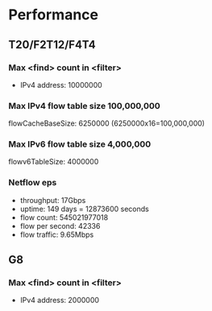 # Performance
## T20/F2T12/F4T4
### Max \<find\> count in \<filter\>
- IPv4 address: 10000000

### Max IPv4 flow table size 100,000,000
flowCacheBaseSize: 6250000 (6250000x16=100,000,000)

### Max IPv6 flow table size 4,000,000
flowv6TableSize: 4000000

### Netflow eps
- throughput:   17Gbps
- uptime:  149 days = 12873600 seconds
- flow count:  545021977018
- flow per second: 42336
- flow traffic: 9.65Mbps

## G8
### Max \<find\> count in \<filter\>
- IPv4 address: 2000000

